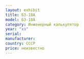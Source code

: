 ```yaml
---
layout: exhibit
title: Б3-18А
model: Б3-18А
category: Инженерный калькулятор
year: "хз"
serial:
manufacturer:
country: СССР
price: неизвестно
---
```

